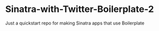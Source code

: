 Sinatra-with-Twitter-Boilerplate-2
==================================

Just a quickstart repo for making Sinatra apps that use Boilerplate